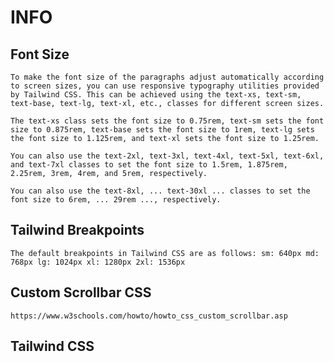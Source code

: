 # INFO

## Font Size

`To make the font size of the paragraphs adjust automatically according to screen sizes, you can use responsive typography utilities provided by Tailwind CSS. This can be achieved using the text-xs, text-sm, text-base, text-lg, text-xl, etc., classes for different screen sizes.`

`The text-xs class sets the font size to 0.75rem, text-sm sets the font size to 0.875rem, text-base sets the font size to 1rem, text-lg sets the font size to 1.125rem, and text-xl sets the font size to 1.25rem.`

`You can also use the text-2xl, text-3xl, text-4xl, text-5xl, text-6xl, and text-7xl classes to set the font size to 1.5rem, 1.875rem, 2.25rem, 3rem, 4rem, and 5rem, respectively.`

`You can also use the text-8xl, ... text-30xl ... classes to set the font size to 6rem, ... 29rem ..., respectively.`

## Tailwind Breakpoints

`The default breakpoints in Tailwind CSS are as follows:
sm: 640px
md: 768px
lg: 1024px
xl: 1280px
2xl: 1536px`

## Custom Scrollbar CSS

`https://www.w3schools.com/howto/howto_css_custom_scrollbar.asp`

## Tailwind CSS
